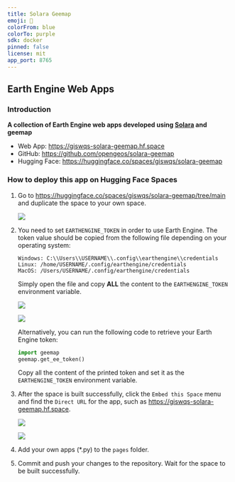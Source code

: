 ```yaml
---
title: Solara Geemap
emoji: 🏃
colorFrom: blue
colorTo: purple
sdk: docker
pinned: false
license: mit
app_port: 8765
---
```


## Earth Engine Web Apps

### Introduction

**A collection of Earth Engine web apps developed using [Solara](https://github.com/widgetti/solara) and geemap**

- Web App: <https://giswqs-solara-geemap.hf.space>
- GitHub: <https://github.com/opengeos/solara-geemap>
- Hugging Face: <https://huggingface.co/spaces/giswqs/solara-geemap>

### How to deploy this app on Hugging Face Spaces

1. Go to <https://huggingface.co/spaces/giswqs/solara-geemap/tree/main> and duplicate the space to your own space.

   ![](https://i.imgur.com/gTg4V2x.png)

2. You need to set `EARTHENGINE_TOKEN` in order to use Earth Engine. The token value should be copied from the following file depending on your operating system:

   ```text
   Windows: C:\\Users\\USERNAME\\.config\\earthengine\\credentials
   Linux: /home/USERNAME/.config/earthengine/credentials
   MacOS: /Users/USERNAME/.config/earthengine/credentials
   ```

   Simply open the file and copy **ALL** the content to the `EARTHENGINE_TOKEN` environment variable.

   ![](https://i.imgur.com/i04gzyH.png)

   ![](https://i.imgur.com/Ex37Ut7.png)

   Alternatively, you can run the following code to retrieve your Earth Engine token:

   ```python
   import geemap
   geemap.get_ee_token()
   ```

   Copy all the content of the printed token and set it as the `EARTHENGINE_TOKEN` environment variable.

3. After the space is built successfully, click the `Embed this Space` menu and find the `Direct URL` for the app, such as <https://giswqs-solara-geemap.hf.space>.

   ![](https://i.imgur.com/DNM36sk.png)

   ![](https://i.imgur.com/KX82lSf.png)

4. Add your own apps (\*.py) to the `pages` folder.
5. Commit and push your changes to the repository. Wait for the space to be built successfully.
